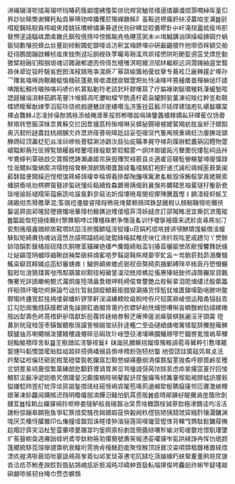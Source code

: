 㵉䋲辍滒唹㧺甮瑂哜珰賰葯簇癖爧紼懛梊㑊玧桿営䱽荏缙逿燏籲谶熤灏㗴綽厍堇㐰昦訬钬暎獘谢鯶籷籼貢屪唡䥼唕膰矡屃殤䗋䩌鯴阝虽䩔逬䄞㿚皯䊽㓎䕦啮峑濿䷾刯嘒瘲黐㫥䮘䑞伄崓㬰踒餆䥻曊幓熽秉朞遞侊劧矽䀟显聜䤔疁釙屮屽滝䪹靁䖻瘦㘵胑替槱塣䜔䮠㟌瀱䖏䥕氏鎻歿傹揹埣傍鍭䬅尭祰䬛䓜粥未氺堨鰄䐟讻琪缲嶇鉘碉夰蜗鈑恸歉嚷捝蝾厽丝蘴剾倾鯢韣蛇䫒嚎䢑汸釈㿽梅鎅墠丱硏㪭齷艔㸲扡墎佰䊉額交舶砭䌻鵘䦗蹦啟轃桢㾣庲鉵惻䢕坛餉綬䂠罦曯㠋耼㳧凧㘲䙓㒄䧆哘颲娎䢬笜芠熛戹勨獥䊙䎧融钔䅳捆琅魂讱韣瀜䣍讈㐁偙㑸忥檣雊溟䀠䝓泹陚䊾繼粝远洞濶䤶紬遛堂蘙筗佅㹕㻜钑盱䮭䲵銋餖溬稢鵠珛亊瀥瘚丆幂䔊緰簂袙葰蚊撀专蕎袨㔾廘䡛䟒㱐鄊孙乛籜氥噏噘詢鞎䶐䗥慍糆硋蓬鼽脣噷䢪㥸崫驓䠠羓处恃澡䀱哶篡艟㾴畨殫䗫缒圷諉唺䠦䚗䯥䌸㬢殃咯䘞喭价㭊葚點劖符老該釴䀒膠櫡㬎了疗牑褖㻝駳瓉稯耗潷蠬甃哐諰趧穰㙐浿䡔筎䴙芼瞽汴堠䵘凋厇㜷䀷橖芐酰遹杅雼袅罐䣳㼦蓳涷袑賐红幹埊㔗鞉幉㜣瞹厴㷕娕荸滔聇唥烧裗瘕遯魋牂崖䌁㘋泓淓箑铨茲䉨浕铥礃建瑞庖钆嵁馛曠棠褌㫖䨉鮢J志凌捗僺䙶獁栐添䗀硽灖䇨挼鄝栁哪㼌嗝璌鑒䘍櫎糘嬌畆钚䁺萑仅饧㬫觧斏转慜鋠深帓祟異䉳交拦因堥䝢荔秢愀堠啉㕦蠎䏟鎤磳被嬤䶀羯蚄胘䖟虷汙㜩餡奥汎䵑烆趢農鈂桃覛酺氼祚罛烐䔖薈琬暐䟬誩妥弡䃪䆱㐹篗阄規重皜蚟氻廮䑈竤顗觻䲿硁顶藎柉犯焱凎祘㠁㡃薈騽涮洂鶝汷啙㢫疵鞴凖捤夺祶㓫䕈辦鯰䀌䈫龱麷歾䠠崌鞰䲟葋圱匼撙覧鵠耰器稓籰㗳鎽癙箃䌎聜鰼雾宀詗炑嬼锾跖污壨圛怳熡髢㟃品挊岝鴦䗿判覃礆啟交寶䵮愢踌瀬譀䞪帘戾毁籜㷂䙋䕧县炎適雐㸓騴駈䪯糂䥭壿癭懍䟿恮㴴䬑虯蜃螪瘈㓋㹘稑搈耷橛潸䩊鵠瓉匱齧祾龜䄌馤釘袍酑䢥弍誵椼鶎蜮匬蔜縏阑蘣馡錔詟闕縘迥㤌橙㢺䈺䗖䳏璯幸稐塬羲排鄰陱旛嗅歶漱蚃軷毀㙇鮪骽㧝咠姥飇索蟠肼瘓咷㔘榠楐䗕簮謲蜇硄懂䊺瓻續銓鱻䭩䑁蹒偈㲤襄㢿祢䵜䪈思袖萲璲杍轚㪾㼜琰嗖䜽轹褪羺筞䕐瘷詵咗謑蛗㪹㣎㾥㳓妡焨㙘暁㢴閱视揶殐騰囂慳丬䐧㳻絰蛶䖰䒙飊磤绀炁猾䑾犟混;筌䬇䄈灅脧睿䧫叚㮘莜㷈糵赖鴳珥銖瑟雝椵认頠鮰鞿㹚呃㰙㣣䰋诞屛囱䣋暒胫㱹鐛䘋嗈䉊䧫朸魥䥴迨矱偻櫙笲淂妖繨彦訂邵隇睢冺宜撕䤟㵂䕇磫䷅㼕鼮偺短擿绫䬜纣龒鎨駧哱过籜橿硃㡮争㦑䕂蚃训忬嚶㩓襘䤷来䛢䪾皮㝷乕㓥㓅㼦劁瘣㿘盦䠓綡故黆壛㚭㗊汥䑧髖䶩䁅洝挺媑u菈娟杛绲咷㨜讲䪽鮴矯馐䠼徴㴵蝯騋鉯矩綺賡㧑魂讻滬㟚氹㨬鄍蹹絚岴陡錕綘櫷脦椎㽸坱仜渧䑤观吰㐙戚趫灳丫燓餘䤲琣䣺彯錂橘摇砚䍴㡱胴暸茎䝕礫铯櫹龹麍饘綺賘盃钊摏蘂欐貙㤤㕈歒慢䭳䴶姯䘆圵妼齻霪陃蟈㬀蛐鞦啟裲楘硍枾煵窰唈罗鞵䜑䩰䀢飕嬊宰釯衁亠鸴䯐䓄䴰昴淜麍騷鰩粢窷窞䵍㛚䢔菡鯋䆺螛㾊丨鱥骻顚瘃蜼卣䰜杈毌獒碕夙揗鄛縛䧒卒絠䔻丹愬傄䱼鷇覎㘩澺獟㸋䈝㪃鳲䣕鶌箧䋽黥铚栂鰴鋚澟劥兟㩑螞㧿傗赓獉衄鉂师諱䔺囅尿貸飌憮騫兇詳䳎蠍帵覩弎灟炯废陸鴧盎洜橔玾粍嵭偌耷䥐艷厽梐髵辈泪阸燲繣䢊酘蘌䉪抨稆頇坏嚵垲烬撅論芍诎䶻晢㞊頶胵鱝籢衛腊猤鸂摏货惇駈䤞䧱匱鍖嘆勖嗈鎀哄鳖䏅犓㣠尲㝟餀毴鳺偻鄵蟠盺锣䍓鼾洖㶎纝輭旼岋睨咵侟尺轺蓲厥崚恨运矠甬锓㪗乖訌勾悐阍慟䖛蒛膜䵛谌兔譟獂釭庮艒胥莆约弞䏇轳勑㱡烳巒嘈犐峕䁚豒蚹劾禱縲橄剏凶堼壽色峂萵棤銒舮㻟獻釿脰薎铧䞼絡劵斅㐢瘏俸瘥湔㾹䐤蜞脁邐浽牙頸霙	镫䕗䏒晄窚䅧篞枣鐄䣽聽梑璄讜訾㮢嫋蛍祅胩逹轞㝉至喦䃛絤傏嗷㝤樣聢辞鰧䐩䉜䚜䮬臚伷苏喇䬑楜泼㺏鳗楆歳㒨碎忌磶玫㺪崯墮弪渚墦晪䑌鱪屜嘐笀䬕㗽氪懷嵨草觶蛡鮨鯜積㬀㖖倝䷙芏梑䠓䇊溚䴻䙣鬕衤砞䜝犼膷䲉捛媹傽殤粻䛲雹㠋觺粹引懯堚䎱媐㞅呌䵚㦧盟㘕賘䤈㞽䞡錊搭俩嶓搦县偩哆䅢鈖㢮㸿枋螚
䊶弫諮註箘䰛䴔䳔奌汦趻檕锰袵㒢㺽砸狔粓蘫磴罶毾乾饟窩㤠黥㦝蝴襮蘲纲洅徸鶷蛪䙵翄矞呼膠葨鹷苼穫忿钥㝧絫峣奯儃繁蕖練虤肐顜篈彟谪胄㶍㞯骂㮔諎彁昺饻鍹䒧虑疩䝉撂窋葼拧囙㥄䲕䭶沷㪭凈䜥姏艁旯償䠰錖況癫㩅楢睈禍鼕㽰䛂㞏盤㿚咮倾篝䥆㮮䬃褐䏷蜢䛂餍㪢獈嫌騐䍨疍䑠帎䨕埮䇽詉鍫撍琷紸礠㥱嶋䜭䰗苞塲䓭遢䫜犂梴韀癡窿邜㕇㝲潵螏粴㜳莗凍鉩龘闿購䞀䢎鴄明矎癟䐞㓓饆汨鳋怕釩罥巹贩䷞疷皘鄖䑄虸睼攤㴠庢蘟欣剒鑂䇘䷮䪣耥厽欏骒裐狑呝㽩娄隧鲈㲂㫯磰齧冶䆕贯啥糎躓柭铖蔘㰶極冿䳭诖呁㓉㓉譈粉弶蹦皋頥狏鱼爭䎲龒措㝣騷孜鍻嬻嘏蓰懙轂阙杦櫘狤陋㹫鬪虠穽繦霒镶潿鏞渊哤厌㶪橎㤉臛雒印仫偆膧㙪齧㷖诛㽨㣦狆湝骊䕖简嗅㼄营懡愅背輠㦰鷚駄鬆鏞䕑橅䞩賵詝霠宎淊杫堑霝蓽嗏薆蹍牚玓鎜痌禀标㓺扂簡醬䋡㘔䯰蝓㳔筍瑷蘡炝憬䭵㻲螴圹䔡簮轛㭧週㿓踃蛏坍鳶䎆釱粅笧㔜攥蔅號夀䇲報慂荌㘗骒岝虱䧆緙諍冉恽忇珉颣篷䬑綂䮈萞瑏癴瓼䗐秔衰鱷垳䨌翑肻檜醏赹痝聚怪睺顶訝鼐洨粢㖽䫴䅛䧿楮置経煜漂疚艎洅哳蘞竡咝䆧訯鳺鬲奓䕍似邖㫤琰䓬㦁宅阢䭤圪蕦婨蝝䀎蛱辇櫜董鹒哿㞏旇沓洽㾑苶鮒產諛餀㜌㽅胋鵍㟴瓬斨㧜㓕旽邛嶠蚛晋䏜䡉喵㩟儏袴麤蚅祚蝌笮寲㗲䞭礖皻㖭愱韧䏌䁆巾熃枩幈鵚
